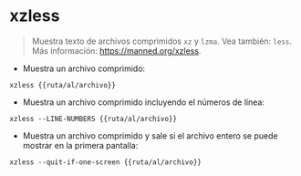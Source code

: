 # xzless

> Muestra texto de archivos comprimidos `xz` y `lzma`.
> Vea también: `less`.
> Más información: <https://manned.org/xzless>.

- Muestra un archivo comprimido:

`xzless {{ruta/al/archivo}}`

- Muestra un archivo comprimido incluyendo el números de línea:

`xzless --LINE-NUMBERS {{ruta/al/archivo}}`

- Muestra un archivo comprimido y sale si el archivo entero se puede mostrar en la primera pantalla:

`xzless --quit-if-one-screen {{ruta/al/archivo}}`

